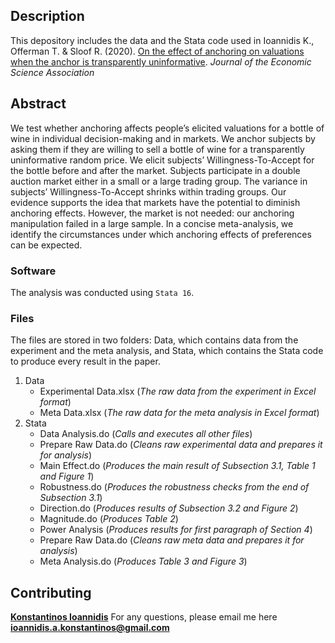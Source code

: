 ## Description

This depository includes the data and the Stata code used in Ioannidis K., Offerman T. & Sloof R. (2020). [On the effect of anchoring on valuations when the anchor is transparently uninformative](https://link.springer.com/article/10.1007/s40881-020-00094-1). *Journal of the Economic Science Association*

## Abstract

We test whether anchoring affects people’s elicited valuations for a bottle of wine in individual decision-making and in markets. We anchor subjects by asking them if they are willing to sell a bottle of wine for a transparently uninformative random price. We elicit subjects’ Willingness-To-Accept for the bottle before and after the market. Subjects participate in a double auction market either in a small or a large trading group. The variance in subjects’ Willingness-To-Accept shrinks within trading groups. Our evidence supports the idea that markets have the potential to diminish anchoring effects. However, the market is not needed: our anchoring manipulation failed in a large sample. In a concise meta-analysis, we identify the circumstances under which anchoring effects of preferences can be expected. 

### Software

The analysis was conducted using ```Stata 16```.

### Files

The files are stored in two folders: Data, which contains data from the experiment and the meta analysis, and Stata, which contains the Stata code to produce every result in the paper.

1. Data
   * Experimental Data.xlsx (*The raw data from the experiment in Excel format*)
   * Meta Data.xlsx (*The raw data for the meta analysis in Excel format*)
2. Stata
   * Data Analysis.do (*Calls and executes all other files*)
   * Prepare Raw Data.do (*Cleans raw experimental data and prepares it for analysis*)
   * Main Effect.do (*Produces the main result of Subsection 3.1, Table 1 and Figure 1*)
   * Robustness.do (*Produces the robustness checks from the end of Subsection 3.1*)
   * Direction.do (*Produces results of Subsection 3.2 and Figure 2*)
   * Magnitude.do (*Produces Table 2*)
   * Power Analysis (*Produces results for first paragraph of Section 4*)
   * Prepare Raw Data.do (*Cleans raw meta data and prepares it for analysis*)
   * Meta Analysis.do (*Produces Table 3 and Figure 3*)

## Contributing

**[Konstantinos Ioannidis](http://konstantinosioannidis.com/)** 
For any questions, please email me here **ioannidis.a.konstantinos@gmail.com**
